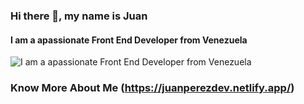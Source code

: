 ### Hi there 👋, my name is Juan
#### I am a apassionate Front End Developer from Venezuela
![I am a apassionate Front End Developer from Venezuela](https://i.ibb.co/MP28th8/cover-github-jpg.png)




### Know More About Me (https://juanperezdev.netlify.app/)  

